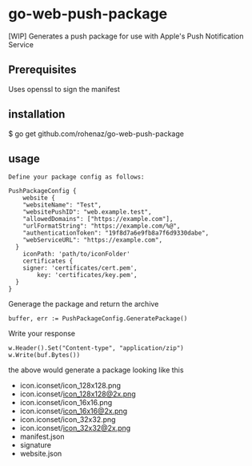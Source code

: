 # go-web-push-package
[WIP] Generates a push package for use with Apple's Push Notification Service

## Prerequisites
Uses openssl to sign the manifest

## installation

  $ go get github.com/rohenaz/go-web-push-package

## usage

```
Define your package config as follows:

PushPackageConfig {
	website {
    "websiteName": "Test",
    "websitePushID": "web.example.test",
    "allowedDomains": ["https://example.com"],
    "urlFormatString": "https://example.com/%@",
    "authenticationToken": "19f8d7a6e9fb8a7f6d9330dabe",
    "webServiceURL": "https://example.com",
  }
	iconPath: 'path/to/iconFolder'
	certificates {
    signer: 'certificates/cert.pem',
		key: 'certificates/key.pem',
  }
}
```
Generage the package and return the archive

`buffer, err := PushPackageConfig.GeneratePackage()`

Write your response

```
w.Header().Set("Content-type", "application/zip")
w.Write(buf.Bytes())
```

the above would generate a package looking like this

- icon.iconset/icon_128x128.png
- icon.iconset/icon_128x128@2x.png
- icon.iconset/icon_16x16.png
- icon.iconset/icon_16x16@2x.png
- icon.iconset/icon_32x32.png
- icon.iconset/icon_32x32@2x.png
- manifest.json
- signature
- website.json
